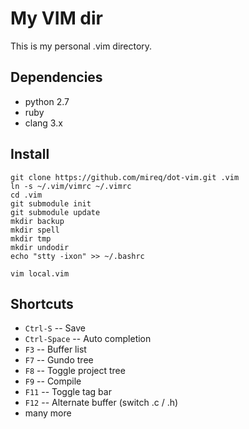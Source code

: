 My VIM dir
==========

This is my personal .vim directory.

Dependencies
------------

* python 2.7
* ruby
* clang 3.x

Install
-------

    git clone https://github.com/mireq/dot-vim.git .vim
    ln -s ~/.vim/vimrc ~/.vimrc
    cd .vim
    git submodule init
    git submodule update
    mkdir backup
    mkdir spell
    mkdir tmp
    mkdir undodir
    echo "stty -ixon" >> ~/.bashrc

    vim local.vim

Shortcuts
---------

* `Ctrl-S` -- Save
* `Ctrl-Space` -- Auto completion
* `F3` -- Buffer list
* `F7` -- Gundo tree
* `F8` -- Toggle project tree
* `F9` -- Compile
* `F11` -- Toggle tag bar
* `F12` -- Alternate buffer (switch .c / .h)
* many more


